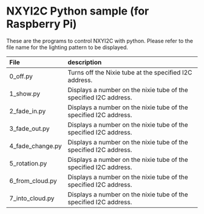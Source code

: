 # **NXYI2C Python sample (for Raspberry Pi)**

These are the programs to control NXYI2C with python.
Please refer to the file name for the lighting pattern to be displayed.

|File|description|
|:---|:---|
|0_off.py|Turns off the Nixie tube at the specified I2C address.|
|1_show.py|Displays a number on the nixie tube of the specified I2C address.|
|2_fade_in.py|Displays a number on the nixie tube of the specified I2C address.|
|3_fade_out.py|Displays a number on the nixie tube of the specified I2C address.|
|4_fade_change.py|Displays a number on the nixie tube of the specified I2C address.|
|5_rotation.py|Displays a number on the nixie tube of the specified I2C address.|
|6_from_cloud.py|Displays a number on the nixie tube of the specified I2C address.|
|7_into_cloud.py|Displays a number on the nixie tube of the specified I2C address.|

